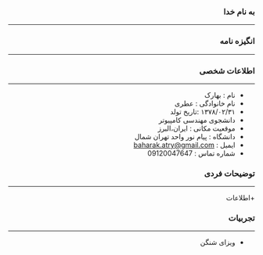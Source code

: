 <style type="text/css">
body{
 direction:rtl;
}
</style>
### به نام خدا 
---
### انگیزه نامه 

---

### اطلاعات شخصی

---
+ نام : بهارک
+ نام خانوادگی : عطری
+ ۱۳۷۸/۰۲/۳۱ :تاریخ تولد 
+ دانشجوی مهندسی کامپیوتر
+ موقعیت مکانی : ایران،البرز
+ دانشگاه : پیام نور واحد تهران شمال 
+ ایمیل : baharak.atry@gmail.com
+ شماره تماس : 09120047647


### توضیحات فردی

---
+اطلاعات 

### تجربیات 

---
+ ویزای شنگن
